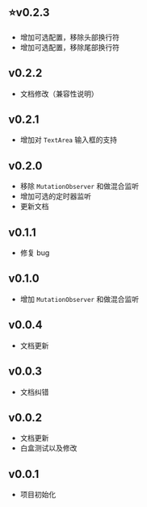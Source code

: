## :star:v0.2.3

- 增加可选配置，移除头部换行符
- 增加可选配置，移除尾部换行符

## v0.2.2

- 文档修改（兼容性说明）

## v0.2.1

- 增加对 `TextArea` 输入框的支持

## v0.2.0

- 移除 `MutationObserver` 和做混合监听
- 增加可选的定时器监听
- 更新文档

## v0.1.1

- 修复 bug

## v0.1.0

- 增加 `MutationObserver` 和做混合监听

## v0.0.4

- 文档更新

## v0.0.3

- 文档纠错

## v0.0.2

- 文档更新
- 白盒测试以及修改

## v0.0.1

- 项目初始化
